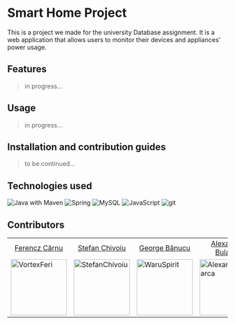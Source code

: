 # Smart Home Project

This is a project we made for the university Database assignment. It is a web application that allows users to monitor their devices and appliances' power usage.

## Features
> in progress...

## Usage
> in progress...

## Installation and contribution guides
> to be continued...

## Technologies used

<p>
  <img alt="Java with Maven" src="https://img.shields.io/badge/-Java_with_Maven-C71A36?style=flat-square&logo=apachemaven&logoColor=white" />
  <img alt="Spring" src="https://img.shields.io/badge/-Spring-6DB33F?style=flat-square&logo=spring&logoColor=white" />
  <img alt="MySQL" src="https://img.shields.io/badge/-MySQL-4479A1?style=flat-square&logo=mysql&logoColor=white" />
  <img alt="JavaScript" src="https://img.shields.io/badge/-JavaScript-F7DF1E?style=flat-square&logo=javascript&logoColor=white" />
  <img alt="git" src="https://img.shields.io/badge/-Git-F05032?style=flat-square&logo=git&logoColor=white" />
</p>

## Contributors

<table>
  <tr>
    <td style="text-align:center"><a href="https://github.com/VortexFeri">Ferencz Cârnu</a></td>
    <td style="text-align:center"><a href="https://github.com/StefanChivoiu">Ștefan Chivoiu</a></td>
    <td style="text-align:center"><a href="https://github.com/WaruSpirit">George Bănucu</a></td>
    <td style="text-align:center"><a href="https://github.com/AlexandruBularca">Alexandru Bularca</a></td>
  </tr>
  <tr>
    <td><img src="https://github.com/VortexFeri.png" alt="VortexFeri" width=128></td>
    <td><img src="https://github.com/StefanChivoiu.png" alt="StefanChivoiu" width=128></td>
    <td><img src="https://github.com/WaruSpirit.png" alt="WaruSpirit" width=128></td>
    <td><img src="https://github.com/AlexandruBularca.png" alt="AlexandruBularca" width=128></td>
  </tr>
</table>
